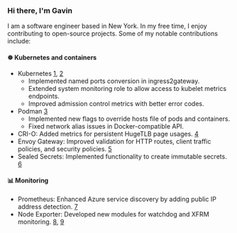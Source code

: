 ### Hi there, I'm Gavin

I am a software engineer based in New York. In my free time, I enjoy contributing to open-source projects. Some of my notable contributions include:

#### ☸️ Kubernetes and containers

* Kubernetes [1], [2]
  * Implemented named ports conversion in ingress2gateway.
  * Extended system monitoring role to allow access to kubelet metrics endpoints.
  * Improved admission control metrics with better error codes.
* Podman [3]
  * Implemented new flags to override hosts file of pods and containers.
  * Fixed network alias issues in Docker-compatible API.
* CRI-O: Added metrics for persistent HugeTLB page usages. [4]
* Envoy Gateway: Improved validation for HTTP routes, client traffic policies, and security policies. [5]
* Sealed Secrets: Implemented functionality to create immutable secrets. [6]

#### 📊 Monitoring

* Prometheus: Enhanced Azure service discovery by adding public IP address detection. [7]
* Node Exporter: Developed new modules for watchdog and XFRM monitoring. [8], [9]

[1]: https://github.com/kubernetes/kubernetes/commits/master/?author=gavinkflam
[2]: https://github.com/kubernetes-sigs/ingress2gateway/commits/main/?author=gavinkflam
[3]: https://github.com/containers/podman/commits/main/?author=gavinkflam
[4]: https://github.com/cri-o/cri-o/commits?author=gavinkflam
[5]: https://github.com/envoyproxy/gateway/commits/main/?author=gavinkflam
[6]: https://github.com/bitnami-labs/sealed-secrets/commits/main/?author=gavinkflam
[7]: https://github.com/prometheus/prometheus/commits/main/?author=gavinkflam
[8]: https://github.com/prometheus/node_exporter/commits/master/?author=gavinkflam
[9]: https://github.com/prometheus/procfs/commits/master/?author=gavinkflam

